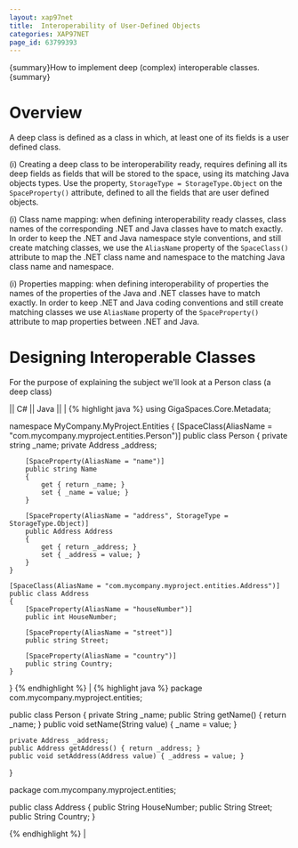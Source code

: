 ```yaml
---
layout: xap97net
title:  Interoperability of User-Defined Objects
categories: XAP97NET
page_id: 63799393
---
```


{summary}How to implement deep (complex) interoperable classes.{summary}

# Overview

A deep class is defined as a class in which, at least one of its fields is a user defined class.

(i) Creating a deep class to be interoperability ready, requires defining all its deep fields as fields that will be stored to the space, using its matching Java objects types. Use the property, `StorageType = StorageType.Object` on the `SpaceProperty()` attribute, defined to all the fields that are user defined objects.

(i) Class name mapping: when defining interoperability ready classes, class names of the corresponding .NET and Java classes have to match exactly. In order to keep the .NET and Java namespace style conventions, and still create matching classes, we use the `AliasName` property of the `SpaceClass()` attribute to map the .NET class name and namespace to the matching Java class name and namespace.

(i) Properties mapping: when defining interoperability of properties the names of the properties of the Java and .NET classes have to match exactly. In order to keep .NET and Java coding conventions and still create matching classes we use `AliasName` property of the `SpaceProperty()` attribute to map properties between .NET and Java.

# Designing Interoperable Classes

For the purpose of explaining the subject we'll look at a Person class (a deep class)

|| C# || Java ||
|
{% highlight java %}
using GigaSpaces.Core.Metadata;

namespace MyCompany.MyProject.Entities
{
    [SpaceClass(AliasName = "com.mycompany.myproject.entities.Person")]
    public class Person
    {
        private string _name;
        private Address _address;

        [SpaceProperty(AliasName = "name")]
        public string Name
        {
            get { return _name; }
            set { _name = value; }
        }

        [SpaceProperty(AliasName = "address", StorageType = StorageType.Object)]
        public Address Address
        {
            get { return _address; }
            set { _address = value; }
        }
    }

    [SpaceClass(AliasName = "com.mycompany.myproject.entities.Address")]
    public class Address
    {
        [SpaceProperty(AliasName = "houseNumber")]
        public int HouseNumber;

        [SpaceProperty(AliasName = "street")]
        public string Street;

        [SpaceProperty(AliasName = "country")]
        public string Country;
    }
}
{% endhighlight %}
|
{% highlight java %}
package com.mycompany.myproject.entities;

public class Person
{
    private String _name;
    public String getName() { return _name; }
    public void setName(String value) { _name = value; }

    private Address _address;
    public Address getAddress() { return _address; }
    public void setAddress(Address value) { _address = value; }
}

package com.mycompany.myproject.entities;

public class Address
{
    public String HouseNumber;
    public String Street;
    public String Country;
}

{% endhighlight %}
|

